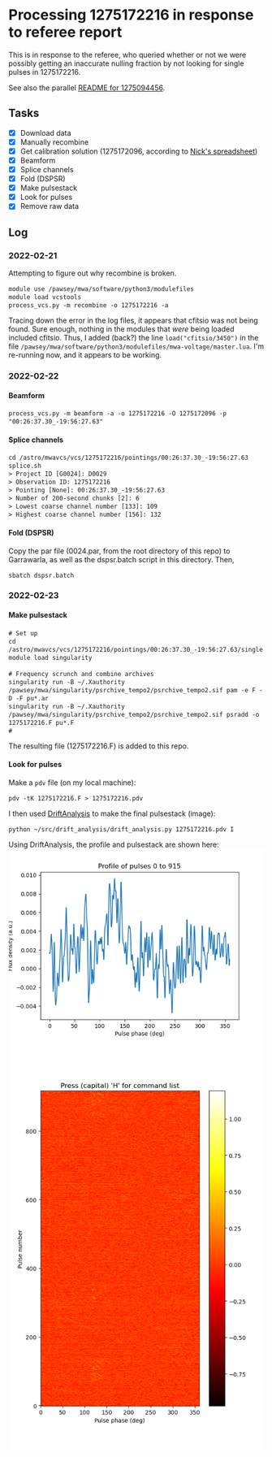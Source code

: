 # Processing 1275172216 in response to referee report

This is in response to the referee, who queried whether or not we were possibly getting an inaccurate nulling fraction by not looking for single pulses in 1275172216.

See also the parallel [README for 1275094456](../1275094456/README.md).

## Tasks

* [x] Download data
* [x] Manually recombine
* [x] Get calibration solution (1275172096, according to [Nick's spreadsheet](https://docs.google.com/spreadsheets/d/16bHhlqrGllyq_PD3Fb717MJfGCB1JFrUt2Ra2vPpWQE/edit#gid=0))
* [x] Beamform
* [x] Splice channels
* [x] Fold (DSPSR)
* [x] Make pulsestack
* [x] Look for pulses
* [x] Remove raw data

## Log

### 2022-02-21

Attempting to figure out why recombine is broken.

```
module use /pawsey/mwa/software/python3/modulefiles
module load vcstools
process_vcs.py -m recombine -o 1275172216 -a
```

Tracing down the error in the log files, it appears that cfitsio was not being found. Sure enough, nothing in the modules that *were* being loaded included cfitsio.
Thus, I added (back?) the line `load("cfitsio/3450")` in the file `/pawsey/mwa/software/python3/modulefiles/mwa-voltage/master.lua`.
I'm re-running now, and it appears to be working.

### 2022-02-22

#### Beamform
```
process_vcs.py -m beamform -a -o 1275172216 -O 1275172096 -p "00:26:37.30_-19:56:27.63"
```

#### Splice channels
```
cd /astro/mwavcs/vcs/1275172216/pointings/00:26:37.30_-19:56:27.63
splice.sh
> Project ID [G0024]: D0029
> Observation ID: 1275172216
> Pointing [None]: 00:26:37.30_-19:56:27.63
> Number of 200-second chunks [2]: 6
> Lowest coarse channel number [133]: 109
> Highest coarse channel number [156]: 132
```

#### Fold (DSPSR)
Copy the par file (0024.par, from the root directory of this repo) to Garrawarla, as well as the dspsr.batch script in this directory. Then,
```
sbatch dspsr.batch
```

### 2022-02-23

#### Make pulsestack
```
# Set up
cd /astro/mwavcs/vcs/1275172216/pointings/00:26:37.30_-19:56:27.63/single
module load singularity

# Frequency scrunch and combine archives
singularity run -B ~/.Xauthority /pawsey/mwa/singularity/psrchive_tempo2/psrchive_tempo2.sif pam -e F -D -F pu*.ar
singularity run -B ~/.Xauthority /pawsey/mwa/singularity/psrchive_tempo2/psrchive_tempo2.sif psradd -o 1275172216.F pu*.F
# 
```
The resulting file (1275172216.F) is added to this repo.

#### Look for pulses
Make a `pdv` file (on my local machine):
```
pdv -tK 1275172216.F > 1275172216.pdv
```
I then used [DriftAnalysis](https://github.com/robotopia/drift_analysis) to make the final pulsestack (image):
```
python ~/src/drift_analysis/drift_analysis.py 1275172216.pdv I
```
Using DriftAnalysis, the profile and pulsestack are shown here:
![Profile](profile.png)
![Pulsestack](pulsestack.png)
